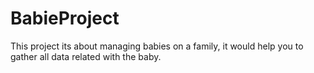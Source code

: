 # BabieProject
This project its about managing babies on a family, it would help you to gather all data related with the baby.
